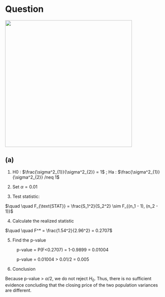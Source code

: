 # Question
<img width="409" src="https://github.com/user-attachments/assets/f20c0dbc-9445-4ad2-bc84-2274c7c9fe86"/> 

## (a)
1. H0 : $\frac{\sigma^2_{1}}{\sigma^2_{2}} = 1$ ; Ha : $\frac{\sigma^2_{1}}{\sigma^2_{2}} /neq 1$

2. Set $\alpha = 0.01$ 

3. Test statistic:

$\quad \quad F_{\text{STAT}} = \frac{S_1^2}{S_2^2} \sim F_{(n_1 - 1), (n_2 - 1)}$

4. Calculate the realized statistic

$\quad \quad F^* = \frac{1.54^2}{2.96^2} = 0.2707$

5. Find the p-value

$\quad \quad$ p-value = P(F<0.2707) = 1-0.9899 = 0.01004

$\quad \quad$ p-value = 0.01004 > 0.01/2 = 0.005 
  
6. Conclusion
   
Because p-value > $\alpha/2$, we do not reject $H_{0}$. Thus, there is no sufficient evidence concluding that the closing price of the two population variances are different.
